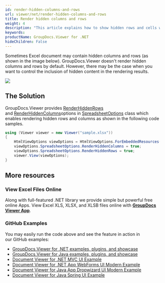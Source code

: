 ```yaml
---
id: render-hidden-columns-and-rows
url: viewer/net/render-hidden-columns-and-rows
title: Render hidden columns and rows
weight: 4
description: "This article explains how to show hidden rows and cells when viewing Spreadsheets with GroupDocs.Viewer within your .NET applications."
keywords: 
productName: GroupDocs.Viewer for .NET
hideChildren: False
---
```

Sometimes Excel document may contain hidden columns and rows (as shown in the image below). GroupDocs.Viewer doesn't render hidden columns and rows by default. However, there may be the case when you want to control the inclusion of hidden content in the rendering results. 

![](viewer/net/images/render-hidden-columns-and-rows.png)

## The Solution

GroupDocs.Viewer provides [RenderHiddenRows](https://apireference.groupdocs.com/net/viewer/groupdocs.viewer.options/spreadsheetoptions/properties/renderhiddenrows) and [RenderHiddenColumns](https://apireference.groupdocs.com/net/viewer/groupdocs.viewer.options/spreadsheetoptions/properties/renderhiddencolumns)options in [SpreadsheetOptions](https://apireference.groupdocs.com/net/viewer/groupdocs.viewer.options/spreadsheetoptions) class which enables rendering hidden rows and columns as shown in the following code samples. 

```csharp
using (Viewer viewer = new Viewer("sample.xlsx"))
{
    HtmlViewOptions viewOptions = HtmlViewOptions.ForEmbeddedResources();
    viewOptions.SpreadsheetOptions.RenderHiddenColumns = true;
    viewOptions.SpreadsheetOptions.RenderHiddenRows = true;
    viewer.View(viewOptions);
}
```

## More resources

### View Excel Files Online

Along with full-featured .NET library we provide simple but powerful free online Apps.
View Excel XLS, XLSX, and XLSB files online with **[GroupDocs Viewer App](https://products.groupdocs.app/viewer/excel)**.

### GitHub Examples

You may easily run the code above and see the feature in action in our GitHub examples:

* [GroupDocs.Viewer for .NET examples, plugins, and showcase](https://github.com/groupdocs-viewer/GroupDocs.Viewer-for-.NET)
* [GroupDocs.Viewer for Java examples, plugins, and showcase](https://github.com/groupdocs-viewer/GroupDocs.Viewer-for-Java)
* [Document Viewer for .NET MVC UI Example](https://github.com/groupdocs-viewer/GroupDocs.Viewer-for-.NET-MVC)
* [Document Viewer for .NET App WebForms UI Modern Example](https://github.com/groupdocs-viewer/GroupDocs.Viewer-for-.NET-WebForms)
* [Document Viewer for Java App Dropwizard UI Modern Example](https://github.com/groupdocs-viewer/GroupDocs.Viewer-for-Java-Dropwizard)
* [Document Viewer for Java Spring UI Example](https://github.com/groupdocs-viewer/GroupDocs.Viewer-for-Java-Spring)
